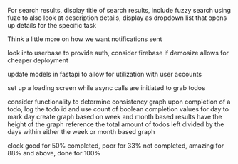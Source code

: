 For search results, display title of search results, include fuzzy search using fuze to also look at description details, display as dropdown list that opens up details for the specific task

Think a little more on how we want notifications sent

look into userbase to provide auth, consider firebase if demosize allows for cheaper deployment

update models in fastapi to allow for utilization with user accounts

set up a loading screen while async calls are initiated to grab todos

consider functionality to determine consistency graph
upon completion of a todo, log the todo id and use count of boolean completion values for day to mark day
create graph based on week and month based results
have the height of the graph reference the total amount of todos left divided by the days within either the week or month based graph

clock good for 50% completed, poor for 33% not completed, amazing for 88% and above, done for 100%
